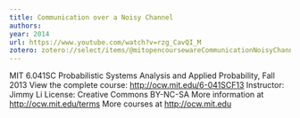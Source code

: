 ```yaml
---
title: Communication over a Noisy Channel
authors: 
year: 2014
url: https://www.youtube.com/watch?v=rzg_CavQI_M
zotero: zotero://select/items/@mitopencoursewareCommunicationNoisyChannel2014
---
```

MIT 6.041SC Probabilistic Systems Analysis and Applied Probability, Fall 2013 View the complete course: http://ocw.mit.edu/6-041SCF13 Instructor: Jimmy Li License: Creative Commons BY-NC-SA More information at http://ocw.mit.edu/terms More courses at http://ocw.mit.edu

